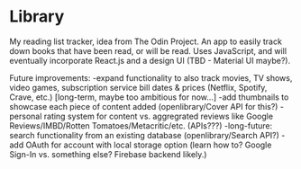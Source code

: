 # Library
My reading list tracker, idea from The Odin Project.
An app to easily track down books that have been read, or will be read. Uses JavaScript, and will eventually incorporate React.js and a design UI (TBD - Material UI maybe?).

Future improvements: 
-expand functionality to also track movies, TV shows, video games, subscription service bill dates & prices (Netflix, Spotify, Crave, etc.) [long-term, maybe too ambitious for now...]
-add thumbnails to showcase each piece of content added (openlibrary/Cover API for this?)
-personal rating system for content vs. aggregrated reviews like Google Reviews/IMBD/Rotten Tomatoes/Metacritic/etc. (APIs???)
-long-future: search functionality from an existing database (openlibrary/Search API?)
-add OAuth for account with local storage option (learn how to? Google Sign-In vs. something else? Firebase backend likely.)
